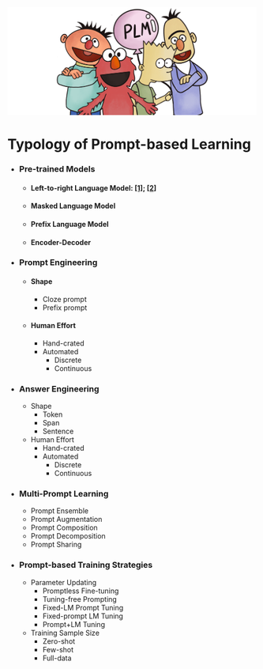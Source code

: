 

  <img src="./fig/bg.png" width="800" class="center">


 

# Typology of Prompt-based Learning

* ### Pre-trained Models
  * #### Left-to-right Language Model: [\[1\]](); [\[2\]]()
  * #### Masked Language Model
  * #### Prefix Language Model
  * #### Encoder-Decoder
* ### Prompt Engineering
  * #### Shape
    * Cloze prompt
    * Prefix prompt
  * #### Human Effort
    * Hand-crated
    * Automated
        - Discrete
        - Continuous
* ### Answer Engineering
  * Shape
    * Token
    * Span
    * Sentence
  * Human Effort
    * Hand-crated
    * Automated
        - Discrete
        - Continuous   
    
* ### Multi-Prompt Learning
  * Prompt Ensemble
  * Prompt Augmentation
  * Prompt Composition
  * Prompt Decomposition
  * Prompt Sharing
    
* ### Prompt-based Training Strategies
  * Parameter Updating
    * Promptless Fine-tuning
    * Tuning-free Prompting
    * Fixed-LM Prompt Tuning
    * Fixed-prompt LM Tuning
    * Prompt+LM Tuning
  * Training Sample Size
    * Zero-shot
    * Few-shot
    * Full-data
    
 